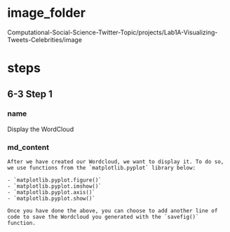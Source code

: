 # image_folder

Computational-Social-Science-Twitter-Topic/projects/Lab1A-Visualizing-Tweets-Celebrities/image

# steps
## 6-3 Step 1
### name
Display the WordCloud
### md_content
```
After we have created our Wordcloud, we want to display it. To do so, we use functions from the `matplotlib.pyplot` library below:

- `matplotlib.pyplot.figure()`
- `matplotlib.pyplot.imshow()`
- `matplotlib.pyplot.axis()`
- `matplotlib.pyplot.show()`

Once you have done the above, you can choose to add another line of code to save the Wordcloud you generated with the `savefig()` function.
```
